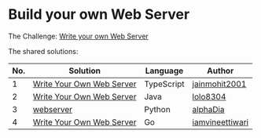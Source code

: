 # Build your own Web Server

The Challenge: [Write your own Web Server](https://codingchallenges.fyi/challenges/challenge-webserver)

The shared solutions:

| No. | Solution | Language | Author |
|-----|----------|----------|--------|
| 1 | [Write Your Own Web Server](https://github.com/jainmohit2001/coding-challenges/blob/master/src/11) | TypeScript | [jainmohit2001](https://github.com/jainmohit2001) |
| 2 | [Write Your Own Web Server](https://github.com/lolo8304/coding-challenge/tree/main/no-11) | Java | [lolo8304](https://github.com/lolo8304) |
| 3 | [webserver](https://github.com/alphaDia/webserver) | Python | [alphaDia](https://github.com/alphaDia) |
| 4 | [Write Your Own Web Server](https://github.com/iamvineettiwari/go-web-server) | Go | [iamvineettiwari](https://github.com/iamvineettiwari) |
